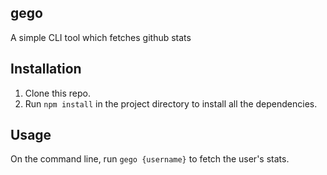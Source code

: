 ## gego
A simple CLI tool which fetches github stats

## Installation
1. Clone this repo.
2. Run `npm install` in the project directory to install all the dependencies.

## Usage
On the command line, run `gego {username}` to fetch the user's stats. 
